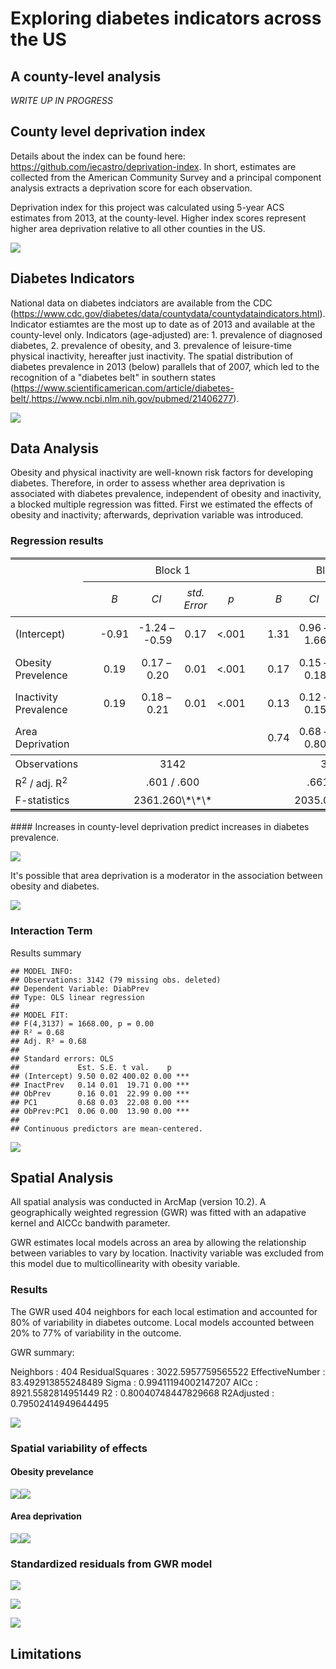 
Exploring diabetes indicators across the US
===========================================

A county-level analysis
-----------------------

*WRITE UP IN PROGRESS*

County level deprivation index
------------------------------

Details about the index can be found here: <https://github.com/iecastro/deprivation-index>. In short, estimates are collected from the American Community Survey and a principal component analysis extracts a deprivation score for each observation.

Deprivation index for this project was calculated using 5-year ACS estimates from 2013, at the county-level. Higher index scores represent higher area deprivation relative to all other counties in the US.

![](README_figs/README-unnamed-chunk-3-1.png)

Diabetes Indicators
-------------------

National data on diabetes indciators are available from the CDC (<https://www.cdc.gov/diabetes/data/countydata/countydataindicators.html>). Indicator estiamtes are the most up to date as of 2013 and available at the county-level only. Indicators (age-adjusted) are: 1. prevalence of diagnosed diabetes, 2. prevalence of obesity, and 3. prevalence of leisure-time physical inactivity, hereafter just inactivity. The spatial distribution of diabetes prevalence in 2013 (below) parallels that of 2007, which led to the recognition of a "diabetes belt" in southern states (<https://www.scientificamerican.com/article/diabetes-belt/,https://www.ncbi.nlm.nih.gov/pubmed/21406277>).

![](README_figs/README-unnamed-chunk-5-1.png)

Data Analysis
-------------

Obesity and physical inactivity are well-known risk factors for developing diabetes. Therefore, in order to assess whether area deprivation is associated with diabetes prevalence, independent of obesity and inactivity, a blocked multiple regression was fitted. First we estimated the effects of obesity and inactivity; afterwards, deprivation variable was introduced.

### Regression results

<table style="border-collapse:collapse; border:none;border-bottom:double;">
<td style="padding:0.2cm; border-top:double;">
 
</td>
<td style="border-bottom:1px solid; padding-left:0.5em; padding-right:0.5em; border-top:double;">
 
</td>
<td style="padding:0.2cm; text-align:center; border-bottom:1px solid; border-top:double;" colspan="4">
Block 1
</td>
<td style="border-bottom:1px solid; padding-left:0.5em; padding-right:0.5em; border-top:double;">
 
</td>
<td style="padding:0.2cm; text-align:center; border-bottom:1px solid; border-top:double;" colspan="4">
Block 2
</td>
</tr>
<tr>
<td style="padding:0.2cm; font-style:italic;">
 
</td>
<td style="padding-left:0.5em; padding-right:0.5em; font-style:italic;">
 
</td>
<td style="padding:0.2cm; text-align:center; font-style:italic; ">
B
</td>
<td style="padding:0.2cm; text-align:center; font-style:italic; ">
CI
</td>
<td style="padding:0.2cm; text-align:center; font-style:italic; ">
std. Error
</td>
<td style="padding:0.2cm; text-align:center; font-style:italic; ">
p
</td>
<td style="padding-left:0.5em; padding-right:0.5em; font-style:italic;">
 
</td>
<td style="padding:0.2cm; text-align:center; font-style:italic; ">
B
</td>
<td style="padding:0.2cm; text-align:center; font-style:italic; ">
CI
</td>
<td style="padding:0.2cm; text-align:center; font-style:italic; ">
std. Error
</td>
<td style="padding:0.2cm; text-align:center; font-style:italic; ">
p
</td>
</tr>
<tr>
<td style="padding:0.2cm; border-top:1px solid; text-align:left;">
(Intercept)
</td>
<td style="padding-left:0.5em; padding-right:0.5em; border-top:1px solid; ">
 
</td>
<td style="padding:0.2cm; text-align:center; border-top:1px solid; ">
-0.91
</td>
<td style="padding:0.2cm; text-align:center; border-top:1px solid; ">
-1.24 – -0.59
</td>
<td style="padding:0.2cm; text-align:center; border-top:1px solid; ">
0.17
</td>
<td style="padding:0.2cm; text-align:center; border-top:1px solid; ">
&lt;.001
</td>
<td style="padding-left:0.5em; padding-right:0.5em; border-top:1px solid; ">
 
</td>
<td style="padding:0.2cm; text-align:center; border-top:1px solid; ">
1.31
</td>
<td style="padding:0.2cm; text-align:center; border-top:1px solid; ">
0.96 – 1.66
</td>
<td style="padding:0.2cm; text-align:center; border-top:1px solid; ">
0.18
</td>
<td style="padding:0.2cm; text-align:center; border-top:1px solid; ">
&lt;.001
</td>
</tr>
<tr>
<td style="padding:0.2cm; text-align:left;">
Obesity Prevelence
</td>
<td style="padding-left:0.5em; padding-right:0.5em;">
 
</td>
<td style="padding:0.2cm; text-align:center; ">
0.19
</td>
<td style="padding:0.2cm; text-align:center; ">
0.17 – 0.20
</td>
<td style="padding:0.2cm; text-align:center; ">
0.01
</td>
<td style="padding:0.2cm; text-align:center; ">
&lt;.001
</td>
<td style="padding-left:0.5em; padding-right:0.5em;">
 
</td>
<td style="padding:0.2cm; text-align:center; ">
0.17
</td>
<td style="padding:0.2cm; text-align:center; ">
0.15 – 0.18
</td>
<td style="padding:0.2cm; text-align:center; ">
0.01
</td>
<td style="padding:0.2cm; text-align:center; ">
&lt;.001
</td>
</tr>
<tr>
<td style="padding:0.2cm; text-align:left;">
Inactivity Prevalence
</td>
<td style="padding-left:0.5em; padding-right:0.5em;">
 
</td>
<td style="padding:0.2cm; text-align:center; ">
0.19
</td>
<td style="padding:0.2cm; text-align:center; ">
0.18 – 0.21
</td>
<td style="padding:0.2cm; text-align:center; ">
0.01
</td>
<td style="padding:0.2cm; text-align:center; ">
&lt;.001
</td>
<td style="padding-left:0.5em; padding-right:0.5em;">
 
</td>
<td style="padding:0.2cm; text-align:center; ">
0.13
</td>
<td style="padding:0.2cm; text-align:center; ">
0.12 – 0.15
</td>
<td style="padding:0.2cm; text-align:center; ">
0.01
</td>
<td style="padding:0.2cm; text-align:center; ">
&lt;.001
</td>
</tr>
<tr>
<td style="padding:0.2cm; text-align:left;">
Area Deprivation
</td>
<td style="padding-left:0.5em; padding-right:0.5em;">
 
</td>
<td style="padding:0.2cm; text-align:center; ">
</td>
<td style="padding:0.2cm; text-align:center; ">
 
</td>
<td style="padding:0.2cm; text-align:center; ">
</td>
<td style="padding:0.2cm; text-align:center; ">
</td>
<td style="padding-left:0.5em; padding-right:0.5em;">
 
</td>
<td style="padding:0.2cm; text-align:center; ">
0.74
</td>
<td style="padding:0.2cm; text-align:center; ">
0.68 – 0.80
</td>
<td style="padding:0.2cm; text-align:center; ">
0.03
</td>
<td style="padding:0.2cm; text-align:center; ">
&lt;.001
</td>
</tr>
<tr>
<td style="padding:0.2cm; padding-top:0.1cm; padding-bottom:0.1cm; text-align:left; border-top:1px solid;">
Observations
</td>
<td style="padding-left:0.5em; padding-right:0.5em; border-top:1px solid;">
 
</td>
<td style="padding:0.2cm; padding-top:0.1cm; padding-bottom:0.1cm; text-align:center; border-top:1px solid;" colspan="4">
3142
</td>
<td style="padding-left:0.5em; padding-right:0.5em; border-top:1px solid;">
 
</td>
<td style="padding:0.2cm; padding-top:0.1cm; padding-bottom:0.1cm; text-align:center; border-top:1px solid;" colspan="4">
3142
</td>
</tr>
<tr>
<td style="padding:0.2cm; text-align:left; padding-top:0.1cm; padding-bottom:0.1cm;">
R<sup>2</sup> / adj. R<sup>2</sup>
</td>
<td style="padding-left:0.5em; padding-right:0.5em;">
 
</td>
<td style="padding:0.2cm; text-align:center; padding-top:0.1cm; padding-bottom:0.1cm;" colspan="4">
.601 / .600
</td>
<td style="padding-left:0.5em; padding-right:0.5em;">
 
</td>
<td style="padding:0.2cm; text-align:center; padding-top:0.1cm; padding-bottom:0.1cm;" colspan="4">
.661 / .660
</td>
</tr>
<tr>
<td style="padding:0.2cm; text-align:left; padding-top:0.1cm; padding-bottom:0.1cm;">
F-statistics
</td>
<td style="padding-left:0.5em; padding-right:0.5em;">
 
</td>
<td style="padding:0.2cm; text-align:center; padding-top:0.1cm; padding-bottom:0.1cm;" colspan="4">
2361.260\*\*\*
</td>
<td style="padding-left:0.5em; padding-right:0.5em;">
 
</td>
<td style="padding:0.2cm; text-align:center; padding-top:0.1cm; padding-bottom:0.1cm;" colspan="4">
2035.008\*\*\*
</td>
</tr>
</table>
#### Increases in county-level deprivation predict increases in diabetes prevalence.

![](README_figs/README-unnamed-chunk-8-1.png)

It's possible that area deprivation is a moderator in the association between obesity and diabetes.

![](README_figs/README-unnamed-chunk-9-1.png)

### Interaction Term

Results summary

    ## MODEL INFO:
    ## Observations: 3142 (79 missing obs. deleted)
    ## Dependent Variable: DiabPrev
    ## Type: OLS linear regression 
    ## 
    ## MODEL FIT:
    ## F(4,3137) = 1668.00, p = 0.00
    ## R² = 0.68
    ## Adj. R² = 0.68 
    ## 
    ## Standard errors: OLS
    ##             Est. S.E. t val.    p    
    ## (Intercept) 9.50 0.02 400.02 0.00 ***
    ## InactPrev   0.14 0.01  19.71 0.00 ***
    ## ObPrev      0.16 0.01  22.99 0.00 ***
    ## PC1         0.68 0.03  22.08 0.00 ***
    ## ObPrev:PC1  0.06 0.00  13.90 0.00 ***
    ## 
    ## Continuous predictors are mean-centered.

![](README_figs/README-unnamed-chunk-11-1.png)

Spatial Analysis
----------------

All spatial analysis was conducted in ArcMap (version 10.2). A geographically weighted regression (GWR) was fitted with an adapative kernel and AICCc bandwith parameter.

GWR estimates local models across an area by allowing the relationship between variables to vary by location. Inactivity variable was excluded from this model due to multicollinearity with obesity variable.

### Results

The GWR used 404 neighbors for each local estimation and accounted for 80% of variability in diabetes outcome. Local models accounted between 20% to 77% of variability in the outcome.

GWR summary:

Neighbors : 404
ResidualSquares : 3022.5957759565522
EffectiveNumber : 83.492913855248489
Sigma : 0.99411194002147207
AICc : 8921.5582814951449
R2 : 0.80040748447829668
R2Adjusted : 0.79502414949644495

![](README_figs/README-unnamed-chunk-12-1.png)

### Spatial variability of effects

#### Obesity prevelance

![](README_figs/README-unnamed-chunk-13-1.png)![](README_figs/README-unnamed-chunk-13-2.png)

#### Area deprivation

![](README_figs/README-unnamed-chunk-14-1.png)![](README_figs/README-unnamed-chunk-14-2.png)

### Standardized residuals from GWR model

![](README_figs/README-unnamed-chunk-15-1.png)

![](README_figs/README-unnamed-chunk-16-1.png)

![](README_figs/README-unnamed-chunk-17-1.png)

Limitations
-----------
